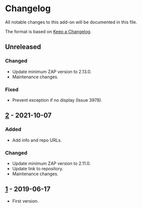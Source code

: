 # Changelog
All notable changes to this add-on will be documented in this file.

The format is based on [Keep a Changelog](https://keepachangelog.com/en/1.0.0/).

## Unreleased
### Changed
- Update minimum ZAP version to 2.13.0.
- Maintenance changes.

### Fixed
- Prevent exception if no display (Issue 3978).

## [2] - 2021-10-07
### Added
- Add info and repo URLs.

### Changed
- Update minimum ZAP version to 2.11.0.
- Update link to repository.
- Maintenance changes.

## [1] - 2019-06-17

- First version.

[2]: https://github.com/zaproxy/zap-extensions/releases/allinonenotes-v2
[1]: https://github.com/zaproxy/zap-extensions/releases/allinonenotes-v1
